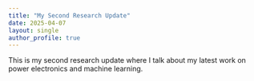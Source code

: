 ```yaml
---
title: "My Second Research Update"
date: 2025-04-07
layout: single
author_profile: true
---
```

This is my second research update where I talk about my latest work on power electronics and machine learning.
